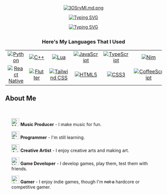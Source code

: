 <div align="center">
<a href="https://freeimage.host/i/3OSryMl"><img src="https://iili.io/3OSryMl.md.png" alt="3OSryMl.md.png" border="0"></a>
</div>

<!-- markdownlint-disable MD033 -->
<div align="center">
  
[![Typing SVG](https://readme-typing-svg.demolab.com?font=Press+Start+2P&pause=9999&color=54FF19&background=FFFFFF00&center=true&vCenter=true&width=435&lines=Hi%2C+I'm+Bobsy)](https://git.io/typing-svg)
</div>

<div align="center">

[![Typing SVG](https://readme-typing-svg.demolab.com?font=Fira+Code&pause=1000&color=54FF19&background=FFFFFF00&center=true&vCenter=true&width=435&lines=I'm+a+passionate+developer;Who+thrives+on+solving+problems;Building+tools+that+make+life+easier)](https://git.io/typing-svg)

</div>
<!-- markdownlint-enable MD033 -->

##
<h3 align="center">Here's My Languages That I Used</h3>

<div align="center">

| | | | | | |
|:---:|:---:|:---:|:---:|:---:|:---:|
|[![Python](https://img.shields.io/badge/Python-FFD43B?style=for-the-badge&logo=python&logoColor=blue)](https://www.python.org)|[![C++](https://img.shields.io/badge/C%2B%2B-00599C?style=for-the-badge&logo=c%2B%2B&logoColor=white)](https://isocpp.org)|[![Lua](https://img.shields.io/badge/Lua-2C2D72?style=for-the-badge&logo=lua&logoColor=white)](https://www.lua.org)|[![JavaScript](https://img.shields.io/badge/JavaScript-323330?style=for-the-badge&logo=javascript&logoColor=F7DF1E)](https://developer.mozilla.org/en-US/docs/Web/JavaScript)|[![TypeScript](https://img.shields.io/badge/TypeScript-007ACC?style=for-the-badge&logo=typescript&logoColor=white)](https://www.typescriptlang.org)|[![Nim](https://img.shields.io/badge/Nim-FFE953?style=for-the-badge&logo=nim&logoColor=black)](https://nim-lang.org)|
|[![React Native](https://img.shields.io/badge/React_Native-20232A?style=for-the-badge&logo=react&logoColor=61DAFB)](https://reactnative.dev)|[![Flutter](https://img.shields.io/badge/Flutter-02569B?style=for-the-badge&logo=flutter&logoColor=white)](https://flutter.dev)|[![Tailwind CSS](https://img.shields.io/badge/Tailwind_CSS-38B2AC?style=for-the-badge&logo=tailwind-css&logoColor=white)](https://tailwindcss.com)|[![HTML5](https://img.shields.io/badge/HTML5-E34F26?style=for-the-badge&logo=html5&logoColor=white)](https://html.spec.whatwg.org)|[![CSS3](https://img.shields.io/badge/CSS3-1572B6?style=for-the-badge&logo=css3&logoColor=white)](https://www.w3.org/Style/CSS)|[![CoffeeScript](https://img.shields.io/badge/CoffeeScript-2F2625?style=for-the-badge&logo=CoffeeScript&logoColor=white)](https://coffeescript.org)|

</div>

###

<!-- markdownlint-disable MD033 -->
</div>


## About Me

<div style="text-align: left; padding: 20px;">
<p><img src="https://raw.githubusercontent.com/Tarikul-Islam-Anik/Animated-Fluent-Emojis/master/Emojis/Objects/Musical%20Notes.png" alt="Musical Notes" width="25" height="25" /> <strong>Music Producer</strong> - I make music for fun.</p>

<p><img src="https://raw.githubusercontent.com/Tarikul-Islam-Anik/Animated-Fluent-Emojis/master/Emojis/Activities/Party%20Popper.png" alt="Party Popper" width="25" height="25" /> <strong>Programmer</strong> - I'm still learning.</p>

<p><img src="https://raw.githubusercontent.com/Tarikul-Islam-Anik/Animated-Fluent-Emojis/master/Emojis/Activities/Artist%20Palette.png" alt="Artist Palette" width="25" height="25" /> <strong>Creative Artist</strong> - I enjoy creative arts and making art.</p>

<p><img src="https://raw.githubusercontent.com/Tarikul-Islam-Anik/Animated-Fluent-Emojis/master/Emojis/Activities/Video%20Game.png" alt="Video Game" width="25" height="25" /> <strong>Game Developer</strong> - I develop games, play them, test them with friends.</p>

<p><img src="https://raw.githubusercontent.com/Tarikul-Islam-Anik/Animated-Fluent-Emojis/master/Emojis/Activities/Joystick.png" alt="Joystick" width="25" height="25" /> <strong>Gamer</strong> - I enjoy indie games, though I'm <del>not a</del> hardcore or competitive gamer.</p>
</div>

##
<!-- markdownlint-enable MD033 -->
